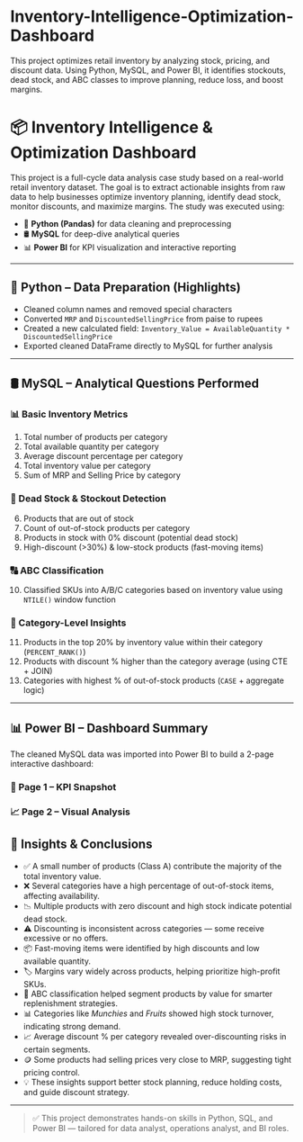 # Inventory-Intelligence-Optimization-Dashboard
This project optimizes retail inventory by analyzing stock, pricing, and discount data. Using Python, MySQL, and Power BI, it identifies stockouts, dead stock, and ABC classes to improve planning, reduce loss, and boost margins.

# 📦 Inventory Intelligence & Optimization Dashboard

This project is a full-cycle data analysis case study based on a real-world retail inventory dataset. The goal is to extract actionable insights from raw data to help businesses optimize inventory planning, identify dead stock, monitor discounts, and maximize margins. The study was executed using:

- 🐍 **Python (Pandas)** for data cleaning and preprocessing  
- 🛢 **MySQL** for deep-dive analytical queries  
- 📊 **Power BI** for KPI visualization and interactive reporting  

---

## 🐍 Python – Data Preparation (Highlights)

- Cleaned column names and removed special characters  
- Converted `MRP` and `DiscountedSellingPrice` from paise to rupees  
- Created a new calculated field: `Inventory_Value = AvailableQuantity * DiscountedSellingPrice`  
- Exported cleaned DataFrame directly to MySQL for further analysis  

---

## 🛢 MySQL – Analytical Questions Performed

### 📊 Basic Inventory Metrics

1. Total number of products per category  
2. Total available quantity per category  
3. Average discount percentage per category  
4. Total inventory value per category  
5. Sum of MRP and Selling Price by category  

### 🚨 Dead Stock & Stockout Detection

6. Products that are out of stock  
7. Count of out-of-stock products per category  
8. Products in stock with 0% discount (potential dead stock)  
9. High-discount (>30%) & low-stock products (fast-moving items)  

### 🔠 ABC Classification

10. Classified SKUs into A/B/C categories based on inventory value using `NTILE()` window function  

### 🧠 Category-Level Insights

11. Products in the top 20% by inventory value within their category (`PERCENT_RANK()`)  
12. Products with discount % higher than the category average (using CTE + JOIN)  
13. Categories with highest % of out-of-stock products (`CASE` + aggregate logic)  

---

## 📊 Power BI – Dashboard Summary

The cleaned MySQL data was imported into Power BI to build a 2-page interactive dashboard:

### 📄 Page 1 – KPI Snapshot



### 📈 Page 2 – Visual Analysis



## 📌 Insights & Conclusions

- ✅ A small number of products (Class A) contribute the majority of the total inventory value.
- ❌ Several categories have a high percentage of out-of-stock items, affecting availability.
- 📉 Multiple products with zero discount and high stock indicate potential dead stock.
- ⚠️ Discounting is inconsistent across categories — some receive excessive or no offers.
- 📦 Fast-moving items were identified by high discounts and low available quantity.
- 🏷️ Margins vary widely across products, helping prioritize high-profit SKUs.
- 🧮 ABC classification helped segment products by value for smarter replenishment strategies.
- 📊 Categories like *Munchies* and *Fruits* showed high stock turnover, indicating strong demand.
- 📈 Average discount % per category revealed over-discounting risks in certain segments.
- 🪙 Some products had selling prices very close to MRP, suggesting tight pricing control.
- 💡 These insights support better stock planning, reduce holding costs, and guide discount strategy.


---

> ✅ This project demonstrates hands-on skills in Python, SQL, and Power BI — tailored for data analyst, operations analyst, and BI roles.

